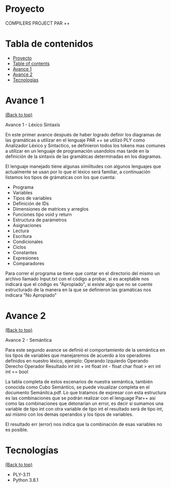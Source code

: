 # Proyecto
COMPILERS PROJECT PAR ++

# Tabla de contenidos

- [Proyecto](#proyecto)
- [Table of contents](#tabla-de-contenidos)
- [Avance 1](#avance1)
- [Avance 2](#avance2)
- [Tecnologías](#tecnologías)

# Avance 1
[(Back to top)](#tabla-de-contenidos)

Avance 1 - Léxico Sintaxis

En este primer avance después de haber logrado definir los diagramas de las gramáticas a utilizar en el lenguaje PAR ++ se utilizó PLY como Analizador Léxico y Sintactico, se definieron todos los tokens mas comunes a utilizar en un lenguaje de programación usandolos mas tarde en la definición de la sintaxis de las gramáticas determinadas en los diagramas.

El lenguaje manejado tiene algunas similitudes con algunos lenguajes que actualmente se usan por lo que el léxico será familiar, a continuación listamos los tipos de grámaticas con los que cuenta:
 - Programa
 - Variables
 - Tipos de variables
 - Definición de IDs
 - Dimensiones de matrices y arreglos
 - Funciones tipo void y return
 - Estructura de parámetros
 - Asignaciones
 - Lectura
 - Escritura
 - Condicionales
 - Ciclos
 - Constantes
 - Expresiones
 - Comparadores

Para correr el programa se tiene que contar en el directorio del mismo un archivo llamado Input.txt con el código a probar, si es aceptable nos indicará que el código es "Apropiado", si existe algo que no se cuente estructurado de la manera en la que se definieron las gramáticas nos indicara "No Apropiado"
# Avance 2
[(Back to top)](#tabla-de-contenidos)

Avance 2 - Semántica

Para este segundo avance se definió el comportamiento de la semántica en los tipos de variables que manejaremos de acuerdo a los operadores definidos en nuestro léxico, ejemplo:
 Operando Izquierdo       Operando Derecho         Operador         Resultado
       int                      int                   +                int
       float                    int                   -                float
       char                     float                 >                err
       int                      int                   ==               bool
      
La tabla completa de estos escenarios de nuestra semántica, también conocida como Cubo Semántico,  se puede visualizar completa en el documento Semánitca.pdf. 
Lo que tratamos de expresar con esta estructura es las combinaciones que se podrán realizar con el lenguage Par++ asi como las combinaciones que detonarian un error, es decir si sumamos una variable de tipo int con otra variable de tipo int el resultado será de tipo int, asi mismo con los demas operandos y los tipos de variables.

El resultado err (error) nos indica que la combinación de esas variables no es posible.  

# Tecnologías
[(Back to top)](#tabla-de-contenidos)

- PLY-3.11
- Python 3.8.1
